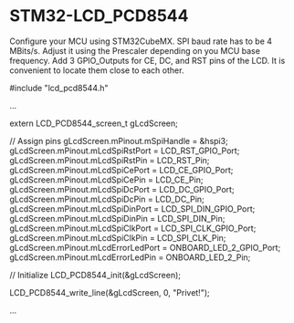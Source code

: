 # STM32-LCD_PCD8544

Configure your MCU using STM32CubeMX.
SPI baud rate has to be 4 MBits/s. Adjust it using the Prescaler depending on you MCU base frequency.
Add 3 GPIO_Outputs for CE, DC, and RST pins of the LCD. It is convenient to locate them close to each other.

#include "lcd_pcd8544.h"

...

  extern LCD_PCD8544_screen_t gLcdScreen;

  // Assign pins
  gLcdScreen.mPinout.mSpiHandle = &hspi3;
  gLcdScreen.mPinout.mLcdSpiRstPort = LCD_RST_GPIO_Port;
  gLcdScreen.mPinout.mLcdSpiRstPin = LCD_RST_Pin;
  gLcdScreen.mPinout.mLcdSpiCePort = LCD_CE_GPIO_Port;
  gLcdScreen.mPinout.mLcdSpiCePin = LCD_CE_Pin;
  gLcdScreen.mPinout.mLcdSpiDcPort = LCD_DC_GPIO_Port;
  gLcdScreen.mPinout.mLcdSpiDcPin = LCD_DC_Pin;
  gLcdScreen.mPinout.mLcdSpiDinPort = LCD_SPI_DIN_GPIO_Port;
  gLcdScreen.mPinout.mLcdSpiDinPin = LCD_SPI_DIN_Pin;
  gLcdScreen.mPinout.mLcdSpiClkPort = LCD_SPI_CLK_GPIO_Port;
  gLcdScreen.mPinout.mLcdSpiClkPin = LCD_SPI_CLK_Pin;
  gLcdScreen.mPinout.mLcdErrorLedPort = ONBOARD_LED_2_GPIO_Port;
  gLcdScreen.mPinout.mLcdErrorLedPin = ONBOARD_LED_2_Pin;

  // Initialize
  LCD_PCD8544_init(&gLcdScreen);

  LCD_PCD8544_write_line(&gLcdScreen, 0, "Privet!");
  
...
